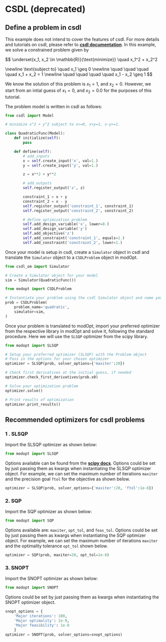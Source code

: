 # CSDL (deprecated)

## Define a problem in csdl

This example does not intend to cover the features of csdl.
For more details and tutorials on csdl, please refer to **[csdl documentation](https://lsdolab.github.io/csdl/)**.
In this example, we solve a constrained problem given by

$$
\underset{x_1, x_2 \in \mathbb{R}}{\text{minimize}} \quad x_1^2 + x_2^2

\newline
\text{subject to} \quad x_1 \geq 0
\newline
\quad \quad \quad \quad x_1 + x_2 = 1
\newline
\quad \quad \quad \quad x_1 - x_2 \geq 1
$$

We know the solution of this problem is $x_1=1$, and $x_2=0$.
However, we start from an intial guess of $x_1=0$, and $x_2=0.0$ for the purposes of this tutorial.

The problem model is written in csdl as follows:

```py
from csdl import Model

# minimize x^2 + y^2 subject to x>=0, x+y=1, x-y>=1.

class QuadraticFunc(Model):
    def initialize(self):
        pass

    def define(self):
        # add_inputs
        x = self.create_input('x', val=1.)
        y = self.create_input('y', val=1.)

        z = x**2 + y**2

        # add_outputs
        self.register_output('z', z)

        constraint_1 = x + y
        constraint_2 = x - y
        self.register_output('constraint_1', constraint_1)
        self.register_output('constraint_2', constraint_2)

        # define optimization problem
        self.add_design_variable('x', lower=0.)
        self.add_design_variable('y')
        self.add_objective('z')
        self.add_constraint('constraint_1', equals=1.)
        self.add_constraint('constraint_2', lower=1.)
```

Once your model is setup in csdl, create a `Simulator` object in csdl and 
translate the `Simulator` object to a `CSDLProblem` object in modOpt.

```py
from csdl_om import Simulator

# Create a Simulator object for your model
sim = Simulator(QuadraticFunc())

from modopt import CSDLProblem

# Instantiate your problem using the csdl Simulator object and name your problem
prob = CSDLProblem(
    problem_name='quadratic',
    simulator=sim,
)
```

Once your problem is translated to modOpt, import your preferred optimizer from
the respective library in modOpt and solve it, following the standard procedure.
Here we will use the `SLSQP` optimizer from the scipy library.

```py
from modopt import SLSQP

# Setup your preferred optimizer (SLSQP) with the Problem object 
# Pass in the options for your chosen optimizer
optimizer = SLSQP(prob, solver_options={'maxiter':20})

# Check first derivatives at the initial guess, if needed
optimizer.check_first_derivatives(prob.x0)

# Solve your optimization problem
optimizer.solve()

# Print results of optimization
optimizer.print_results()
```


## Recommended optimizers for csdl problems

### 1 . SLSQP

Import the SLSQP optimizer as shown below:

```py
from modopt import SLSQP
```

Options available can be found from the 
**[scipy docs](https://docs.scipy.org/doc/scipy/reference/optimize.minimize-slsqp.html#optimize-minimize-slsqp)**.
Options could be set by just passing them as kwargs when 
instantiating the SLSQP optimizer object.
For example, we can set the maximum number of iterations `maxiter` 
and the precision goal `ftol` for the objective as shown below.

```py
optimizer = SLSQP(prob, solver_options={'maxiter':20, 'ftol':1e-6})
```

### 2. SQP

Import the SQP optimizer as shown below:

```py
from modopt import SQP
```
Options available are: `maxiter`, `opt_tol`, and `feas_tol`.
Options could be set by just passing them as kwargs when 
instantiating the SQP optimizer object.
For example, we can set the maximum number of iterations `maxiter` 
and the optimality tolerance `opt_tol` shown below.

```py
optimizer = SQP(prob, maxiter=20, opt_tol=1e-8)
```


### 3. SNOPT

Import the SNOPT optimizer as shown below:

```py
from modopt import SNOPT
```
Options could be set by just passing them as kwargs when 
instantiating the SNOPT optimizer object.

```py
snopt_options = {
    'Major iterations': 100, 
    'Major optimality': 1e-9, 
    'Major feasibility': 1e-8
    }
optimizer = SNOPT(prob, solver_options=snopt_options)
```
